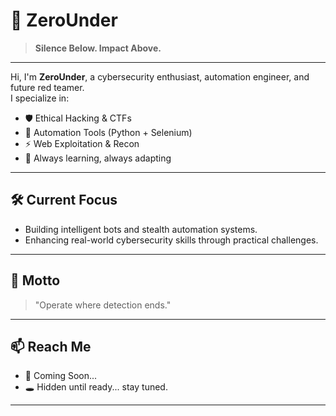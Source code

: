 # 👾 ZeroUnder

> **Silence Below. Impact Above.**

---

Hi, I'm **ZeroUnder**, a cybersecurity enthusiast, automation engineer, and future red teamer.  
I specialize in:

- 🛡 Ethical Hacking & CTFs
- 🤖 Automation Tools (Python + Selenium)
- ⚡ Web Exploitation & Recon
- 🧠 Always learning, always adapting

---

## 🛠 Current Focus
- Building intelligent bots and stealth automation systems.
- Enhancing real-world cybersecurity skills through practical challenges.

---

## 🚀 Motto
> "Operate where detection ends."

---

## 📫 Reach Me
- 📧 Coming Soon...
- 🕳️ Hidden until ready... stay tuned.

---
